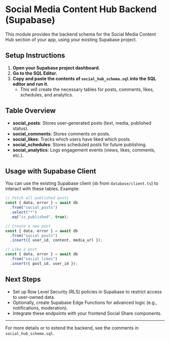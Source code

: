 # Social Media Content Hub Backend (Supabase)

This module provides the backend schema for the Social Media Content Hub section of your app, using your existing Supabase project.

## Setup Instructions

1. **Open your Supabase project dashboard.**
2. **Go to the SQL Editor.**
3. **Copy and paste the contents of `social_hub_schema.sql` into the SQL editor and run it.**
   - This will create the necessary tables for posts, comments, likes, schedules, and analytics.

## Table Overview

- **social_posts**: Stores user-generated posts (text, media, published status).
- **social_comments**: Stores comments on posts.
- **social_likes**: Tracks which users have liked which posts.
- **social_schedules**: Stores scheduled posts for future publishing.
- **social_analytics**: Logs engagement events (views, likes, comments, etc.).

## Usage with Supabase Client

You can use the existing Supabase client (`db` from `database/client.ts`) to interact with these tables. Example:

```js
// Fetch all published posts
const { data, error } = await db
  .from("social_posts")
  .select("*")
  .eq("is_published", true);

// Create a new post
const { data, error } = await db
  .from("social_posts")
  .insert({ user_id, content, media_url });

// Like a post
const { data, error } = await db
  .from("social_likes")
  .insert({ post_id, user_id });
```

## Next Steps

- Set up Row Level Security (RLS) policies in Supabase to restrict access to user-owned data.
- Optionally, create Supabase Edge Functions for advanced logic (e.g., notifications, moderation).
- Integrate these endpoints with your frontend Social Share components.

---

For more details or to extend the backend, see the comments in `social_hub_schema.sql`.
